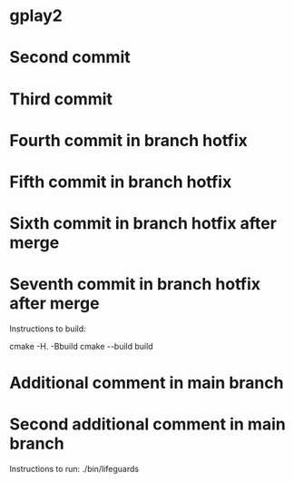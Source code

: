 # gplay2
# Second commit
# Third commit
# Fourth commit in branch hotfix
# Fifth commit in branch hotfix
# Sixth commit in branch hotfix after merge
# Seventh commit in branch hotfix after merge


Instructions to build:

cmake -H. -Bbuild
cmake --build build

# Additional comment in main branch
# Second additional comment in main branch

Instructions to run:
./bin/lifeguards
